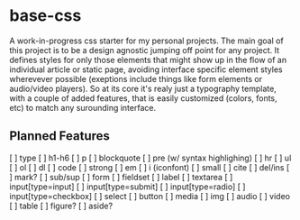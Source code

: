 base-css
========

A work-in-progress css starter for my personal projects. The main goal of this project is to be a design agnostic jumping off point for any project. It defines styles for only those elements that might show up in the flow of an individual article or static page, avoiding interface specific element styles wherevever possible (exeptions include things like form elements or audio/video players). So at its core it's realy just a typography template, with a couple of added features, that is easily customized (colors, fonts, etc) to match any surounding interface.

## Planned Features
[ ] type
    [ ] h1-h6
    [ ] p
    [ ] blockquote
    [ ] pre (w/ syntax highlighing)
    [ ] hr
    [ ] ul
    [ ] ol
    [ ] dl
    [ ] code
    [ ] strong
    [ ] em
    [ ] i (iconfont)
    [ ] small
    [ ] cite
    [ ] del/ins
    [ ] mark?
    [ ] sub/sup
[ ] form
    [ ] fieldset
    [ ] label
    [ ] textarea
    [ ] input[type=input]
    [ ] input[type=submit]
    [ ] input[type=radio]
    [ ] input[type=checkbox]
    [ ] select
    [ ] button
[ ] media
    [ ] img
    [ ] audio
    [ ] video
[ ] table
[ ] figure?
[ ] aside?